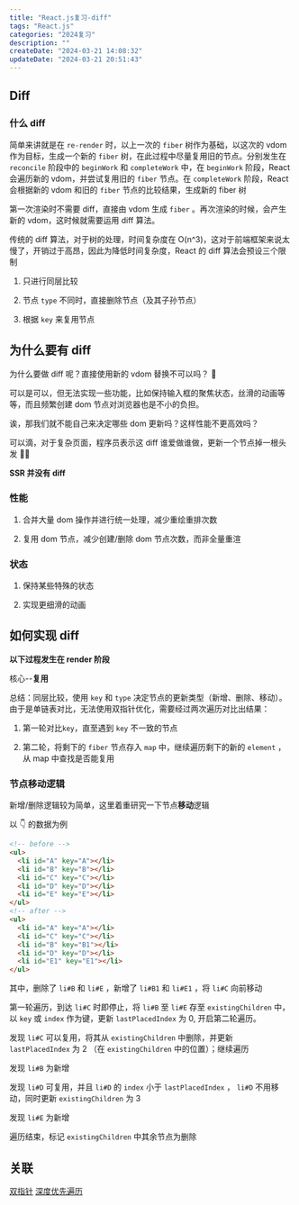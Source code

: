 ```yaml
---
title: "React.js复习-diff"
tags: "React.js"
categories: "2024复习"
description: ""
createDate: "2024-03-21 14:08:32"
updateDate: "2024-03-21 20:51:43"
---
```


## Diff

### 什么 diff

简单来讲就是在 `re-render` 时，以上一次的 `fiber` 树作为基础，以这次的 vdom 作为目标，生成一个新的 `fiber` 树，在此过程中尽量复用旧的节点。分别发生在 `reconcile` 阶段中的 `beginWork` 和 `completeWork` 中，在 `beginWork` 阶段，React 会遍历新的 vdom，并尝试复用旧的 `fiber` 节点。在 `completeWork` 阶段，React 会根据新的 vdom 和旧的 `fiber` 节点的比较结果，生成新的 fiber 树

第一次渲染时不需要 diff，直接由 vdom 生成 `fiber` 。再次渲染的时候，会产生新的 vdom，这时候就需要运用 diff 算法。

传统的 diff 算法，对于树的处理，时间复杂度在 O(n^3)，这对于前端框架来说太慢了，开销过于高昂，因此为降低时间复杂度，React 的 diff 算法会预设三个限制

1. 只进行同层比较

2. 节点 `type` 不同时，直接删除节点（及其子孙节点）

3. 根据 `key` 来复用节点

## 为什么要有 diff

为什么要做 diff 呢？直接使用新的 vdom 替换不可以吗？ 🤔

可以是可以，但无法实现一些功能，比如保持输入框的聚焦状态，丝滑的动画等等，而且频繁创建 dom 节点对浏览器也是不小的负担。

诶，那我们就不能自己来决定哪些 dom 更新吗？这样性能不更高效吗？

可以滴，对于复杂页面，程序员表示这 diff 谁爱做谁做，更新一个节点掉一根头发 👨‍🦲

**SSR 并没有 diff**

### 性能

1. 合并大量 dom 操作并进行统一处理，减少重绘重排次数

2. 复用 dom 节点，减少创建/删除 dom 节点次数，而非全量重渲

### 状态

1. 保持某些特殊的状态

2. 实现更细滑的动画

## 如何实现 diff

**以下过程发生在 render 阶段**

核心--**复用**

总结：同层比较，使用 `key` 和 `type` 决定节点的更新类型（新增、删除、移动）。由于是单链表对比，无法使用双指针优化，需要经过两次遍历对比出结果：

1. 第一轮对比`key`，直至遇到 `key` 不一致的节点

2. 第二轮，将剩下的 `fiber` 节点存入 `map` 中，继续遍历剩下的新的 `element` ，从 map 中查找是否能复用

### 节点移动逻辑

新增/删除逻辑较为简单，这里着重研究一下节点**移动**逻辑

以 👇 的数据为例

```html
<!-- before -->
<ul>
  <li id="A" key="A"></li>
  <li id="B" key="B"></li>
  <li id="C" key="C"></li>
  <li id="D" key="D"></li>
  <li id="E" key="E"></li>
</ul>
<!-- after -->
<ul>
  <li id="A" key="A"></li>
  <li id="C" key="C"></li>
  <li id="B" key="B1"></li>
  <li id="D" key="D"></li>
  <li id="E1" key="E1"></li>
</ul>
```

其中，删除了 `li#B` 和 `li#E` ，新增了 `li#B1` 和 `li#E1` ，将 `li#C` 向前移动

第一轮遍历，到达 `li#C` 时即停止，将 `li#B` 至 `li#E` 存至 `existingChildren` 中，以 `key` 或 `index` 作为键，更新 `lastPlacedIndex` 为 0, 开启第二轮遍历。

发现 `li#C` 可以复用，将其从 `existingChildren` 中删除，并更新 `lastPlacedIndex` 为 2 （在 `existingChildren` 中的位置）；继续遍历

发现 `li#B` 为新增

发现 `li#D` 可复用，并且 `li#D` 的 `index` 小于 `lastPlacedIndex` ， `li#D` 不用移动，同时更新 `existingChildren` 为 3

发现 `li#E` 为新增

遍历结束，标记 `existingChildren` 中其余节点为删除

## 关联

[双指针]()
[深度优先遍历]()
